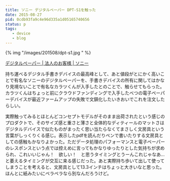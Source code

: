 ```yaml
---
title: ソニー デジタルペーパー DPT-S1を触った
date: 2015-08-27
pid: 0cdb93fa9c4e96d335a1d05165740656
status: p
tags:
   - device
   - blog
---
```


{% img "/images/201508/dpt-s1.jpg " %}

[デジタルペーパー | 法人のお客様 | ソニー][1]

持ち運べるデジタル手書きデバイスの最高峰として、あと値段がとにかく高いことで有名なソニーのデジタルペーパーを、手書きデバイスの所有に関してはかなり見境ないことで有名なカラツくんが入手したとのことで、触らせてもらった。カラツくんはちょっと前にクラウドファンディングで入手したべつの電子ペーパーデバイスが最近ファームアップの失敗で文鎮化したいきおいでこれを注文したらしい。

実際触ってみるとほとんどコンセプトモデルがそのまま出荷されたという感じのプロダクトで、そのサイズ感と重さと薄さと全体的なディティールのマットさはデジタルデバイスで似たものがまったく思い当たらなくてまさしく文房具という言葉がしっくりくる感じ。表示したpdfを読んだりペンで書いたりする文房具としての感触もかなりよかった。ただデータ処理のパフォーマンスと電子ペーパーのレスポンスという点では控えめに言ってもかなりゆったりとした気持ちが求められ、これいいじゃん！　欲しい！　と思うタイミングとうーんこれじゃなあ…と萎えるタイミングが交互に来る感じだった。あと実際持ち歩いて出して使ってしまうことを考えると、文房具として13.3インチはちょっと大きいなと思った。ほんとに紙みたいにペラペラなら別なんだろうけど。

[1]:	https://www.sony.jp/digital-paper/
